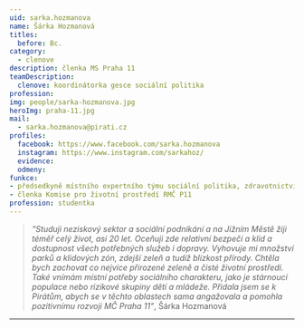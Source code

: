 ```yaml
---
uid: sarka.hozmanova
name: Šárka Hozmanová
titles:
  before: Bc.
category:
  - clenove
description: členka MS Praha 11 
teamDescription:
  clenove: koordinátorka gesce sociální politika
profession: 
img: people/sarka-hozmanova.jpg
heroImg: praha-11.jpg
mail:
  - sarka.hozmanova@pirati.cz
profiles:
  facebook: https://www.facebook.com/sarka.hozmanova
  instagram: https://www.instagram.com/sarkahoz/
  evidence:  
  odmeny: 
funkce: 
- předsedkyně místního expertního týmu sociální politika, zdravotnictví, bezpečnost
- členka Komise pro životní prostředí RMČ P11
profession: studentka
---
```


>*"Studuji neziskový sektor a sociální podnikání a na Jižním Městě žiji téměř celý život, asi 20 let. Oceňuji zde relativní bezpečí a klid a dostupnost všech potřebných služeb i dopravy. Vyhovuje mi množství parků a klidových zón, zdejší zeleň a tudíž blízkost přírody. Chtěla bych zachovat co nejvíce přirozené zeleně a čisté životní prostředí. Také vnímám místní potřeby sociálního charakteru, jako je stárnoucí populace nebo rizikové skupiny dětí a mládeže. Přidala jsem se k Pirátům, abych se v těchto oblastech sama angažovala a pomohla pozitivnímu rozvoji MČ Praha 11"*, Šárka Hozmanová




---

